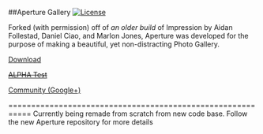 ##Aperture Gallery
[![License](https://img.shields.io/badge/license-GPLv3-blue.svg)](https://github.com/VirusThePanda/Aperture-Gallery/blob/master/LICENSE.txt)

Forked (with permission) off of *an older build* of Impression by Aidan Follestad, Daniel Ciao, and Marlon Jones, Aperture was developed for the purpose of making a beautiful, yet non-distracting Photo Gallery.

<a href="https://play.google.com/store/apps/details?id=com.marlonjones.aperture">Download</a>

~~<a href="https://play.google.com/apps/testing/com.marlonjones.aperture">ALPHA Test</a>~~

<a href="https://plus.google.com/u/0/communities/116518857170051710391">Community (Google+)</a>

===========================================================
Currently being remade from scratch from new code base. Follow the new Aperture repository for more details
